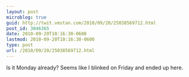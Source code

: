 ```yaml
---
layout: post
microblog: true
guid: http://twit.vmstan.com/2010/09/20/25038569712.html
post_id: 3046365
date: 2010-09-20T10:16:30-0600
lastmod: 2010-09-20T10:16:30-0600
type: post
url: /2010/09/20/25038569712.html
---
```

Is it Monday already? Seems like I blinked on Friday and ended up here.
